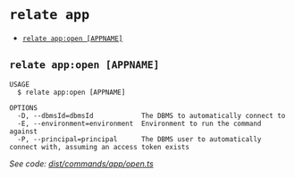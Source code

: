 `relate app`
============



* [`relate app:open [APPNAME]`](#relate-appopen-appname)

## `relate app:open [APPNAME]`

```
USAGE
  $ relate app:open [APPNAME]

OPTIONS
  -D, --dbmsId=dbmsId            The DBMS to automatically connect to
  -E, --environment=environment  Environment to run the command against
  -P, --principal=principal      The DBMS user to automatically connect with, assuming an access token exists
```

_See code: [dist/commands/app/open.ts](https://github.com/neo-technology/daedalus/blob/v1.0.0/dist/commands/app/open.ts)_
